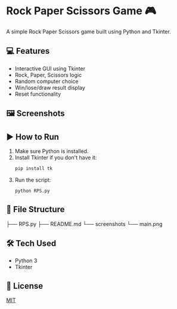 # Rock Paper Scissors Game 🎮

A simple Rock Paper Scissors game built using Python and Tkinter.

## 💻 Features
- Interactive GUI using Tkinter
- Rock, Paper, Scissors logic
- Random computer choice
- Win/lose/draw result display
- Reset functionality

## 🖼️ Screenshots


## ▶️ How to Run

1. Make sure Python is installed.
2. Install Tkinter if you don't have it:
    ```bash
    pip install tk
    ```
3. Run the script:
    ```bash
    python RPS.py
    ```

## 📂 File Structure
├── RPS.py ├── README.md └── screenshots └── main.png
## 🛠️ Tech Used
- Python 3
- Tkinter

## 📄 License
[MIT](LICENSE)
